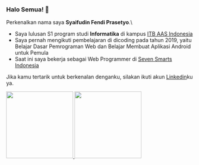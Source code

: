 ### Halo Semua! 👋


Perkenalkan nama saya **Syaifudin Fendi Prasetyo**.\

- Saya lulusan S1 program studi **Informatika** di kampus [ITB AAS Indonesia](https://itbaas.ac.id/)
- Saya pernah mengikuti pembelajaran di dicoding pada tahun 2019, yaitu Belajar Dasar Pemrograman Web dan Belajar Membuat Aplikasi Android untuk Pemula
- Saat ini saya bekerja sebagai Web Programmer di [Seven Smarts Indonesia](https://7smarts.id/)

Jika kamu tertarik untuk berkenalan denganku, silakan ikuti akun [Linkedin](https://www.linkedin.com/in/pdz03/)ku ya.

<p align="left">
<a href="https://github.com/Pdz03">
  <img height="180em" src="https://github-readme-stats-eight-theta.vercel.app/api?username=Pdz03&show_icons=true&theme=algolia&include_all_commits=true&count_private=true"/>
  <img height="180em" src="https://github-readme-stats-eight-theta.vercel.app/api/top-langs/?username=Pdz03&layout=compact&langs_count=8&theme=algolia"/>
</a>
</p>
